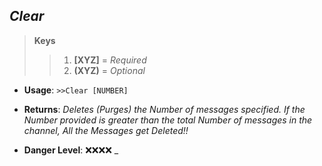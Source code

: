 ## ***Clear***

> **Keys**
>> 1. **[XYZ]** = *Required*
>> 2. **(XYZ)** = *Optional*

* **Usage**: ```>>Clear [NUMBER]```

* **Returns**: *Deletes (Purges) the Number of messages specified. If the Number provided is greater than the total Number of messages in the channel, All the Messages get Deleted!!*

* **Danger Level**: ❌❌❌❌ _
